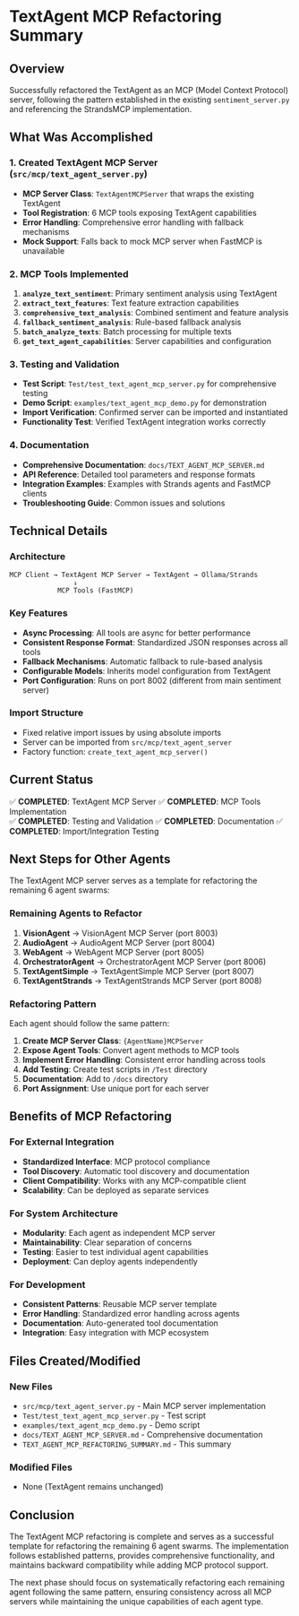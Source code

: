 # TextAgent MCP Refactoring Summary

## Overview

Successfully refactored the TextAgent as an MCP (Model Context Protocol) server, following the pattern established in the existing `sentiment_server.py` and referencing the StrandsMCP implementation.

## What Was Accomplished

### 1. Created TextAgent MCP Server (`src/mcp/text_agent_server.py`)

- **MCP Server Class**: `TextAgentMCPServer` that wraps the existing TextAgent
- **Tool Registration**: 6 MCP tools exposing TextAgent capabilities
- **Error Handling**: Comprehensive error handling with fallback mechanisms
- **Mock Support**: Falls back to mock MCP server when FastMCP is unavailable

### 2. MCP Tools Implemented

1. **`analyze_text_sentiment`**: Primary sentiment analysis using TextAgent
2. **`extract_text_features`**: Text feature extraction capabilities
3. **`comprehensive_text_analysis`**: Combined sentiment and feature analysis
4. **`fallback_sentiment_analysis`**: Rule-based fallback analysis
5. **`batch_analyze_texts`**: Batch processing for multiple texts
6. **`get_text_agent_capabilities`**: Server capabilities and configuration

### 3. Testing and Validation

- **Test Script**: `Test/test_text_agent_mcp_server.py` for comprehensive testing
- **Demo Script**: `examples/text_agent_mcp_demo.py` for demonstration
- **Import Verification**: Confirmed server can be imported and instantiated
- **Functionality Test**: Verified TextAgent integration works correctly

### 4. Documentation

- **Comprehensive Documentation**: `docs/TEXT_AGENT_MCP_SERVER.md`
- **API Reference**: Detailed tool parameters and response formats
- **Integration Examples**: Examples with Strands agents and FastMCP clients
- **Troubleshooting Guide**: Common issues and solutions

## Technical Details

### Architecture

```
MCP Client → TextAgent MCP Server → TextAgent → Ollama/Strands
                ↓
            MCP Tools (FastMCP)
```

### Key Features

- **Async Processing**: All tools are async for better performance
- **Consistent Response Format**: Standardized JSON responses across all tools
- **Fallback Mechanisms**: Automatic fallback to rule-based analysis
- **Configurable Models**: Inherits model configuration from TextAgent
- **Port Configuration**: Runs on port 8002 (different from main sentiment server)

### Import Structure

- Fixed relative import issues by using absolute imports
- Server can be imported from `src/mcp/text_agent_server`
- Factory function: `create_text_agent_mcp_server()`

## Current Status

✅ **COMPLETED**: TextAgent MCP Server
✅ **COMPLETED**: MCP Tools Implementation  
✅ **COMPLETED**: Testing and Validation
✅ **COMPLETED**: Documentation
✅ **COMPLETED**: Import/Integration Testing

## Next Steps for Other Agents

The TextAgent MCP server serves as a template for refactoring the remaining 6 agent swarms:

### Remaining Agents to Refactor

1. **VisionAgent** → VisionAgent MCP Server (port 8003)
2. **AudioAgent** → AudioAgent MCP Server (port 8004)
3. **WebAgent** → WebAgent MCP Server (port 8005)
4. **OrchestratorAgent** → OrchestratorAgent MCP Server (port 8006)
5. **TextAgentSimple** → TextAgentSimple MCP Server (port 8007)
6. **TextAgentStrands** → TextAgentStrands MCP Server (port 8008)

### Refactoring Pattern

Each agent should follow the same pattern:

1. **Create MCP Server Class**: `{AgentName}MCPServer`
2. **Expose Agent Tools**: Convert agent methods to MCP tools
3. **Implement Error Handling**: Consistent error handling across tools
4. **Add Testing**: Create test scripts in `/Test` directory
5. **Documentation**: Add to `/docs` directory
6. **Port Assignment**: Use unique port for each server

## Benefits of MCP Refactoring

### For External Integration

- **Standardized Interface**: MCP protocol compliance
- **Tool Discovery**: Automatic tool discovery and documentation
- **Client Compatibility**: Works with any MCP-compatible client
- **Scalability**: Can be deployed as separate services

### For System Architecture

- **Modularity**: Each agent as independent MCP server
- **Maintainability**: Clear separation of concerns
- **Testing**: Easier to test individual agent capabilities
- **Deployment**: Can deploy agents independently

### For Development

- **Consistent Patterns**: Reusable MCP server template
- **Error Handling**: Standardized error handling across agents
- **Documentation**: Auto-generated tool documentation
- **Integration**: Easy integration with MCP ecosystem

## Files Created/Modified

### New Files

- `src/mcp/text_agent_server.py` - Main MCP server implementation
- `Test/test_text_agent_mcp_server.py` - Test script
- `examples/text_agent_mcp_demo.py` - Demo script
- `docs/TEXT_AGENT_MCP_SERVER.md` - Comprehensive documentation
- `TEXT_AGENT_MCP_REFACTORING_SUMMARY.md` - This summary

### Modified Files

- None (TextAgent remains unchanged)

## Conclusion

The TextAgent MCP refactoring is complete and serves as a successful template for refactoring the remaining 6 agent swarms. The implementation follows established patterns, provides comprehensive functionality, and maintains backward compatibility while adding MCP protocol support.

The next phase should focus on systematically refactoring each remaining agent following the same pattern, ensuring consistency across all MCP servers while maintaining the unique capabilities of each agent type.
